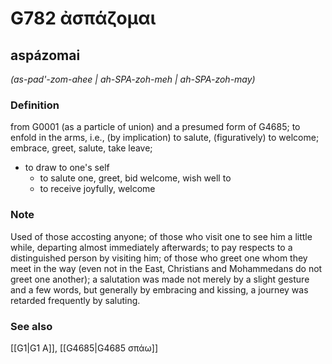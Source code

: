 # G782 ἀσπάζομαι

## aspázomai

_(as-pad'-zom-ahee | ah-SPA-zoh-meh | ah-SPA-zoh-may)_

### Definition

from G0001 (as a particle of union) and a presumed form of G4685; to enfold in the arms, i.e., (by implication) to salute, (figuratively) to welcome; embrace, greet, salute, take leave; 

- to draw to one's self
  - to salute one, greet, bid welcome, wish well to
  - to receive joyfully, welcome

### Note

Used of those accosting anyone; of those who visit one to see him a little while, departing almost immediately afterwards; to pay respects to a distinguished person by visiting him; of those who greet one whom they meet in the way (even not in the East, Christians and Mohammedans do not greet one another); a salutation was made not merely by a slight gesture and a few words, but generally by embracing and kissing, a journey was retarded frequently by saluting.

### See also

[[G1|G1 Α]], [[G4685|G4685 σπάω]]
